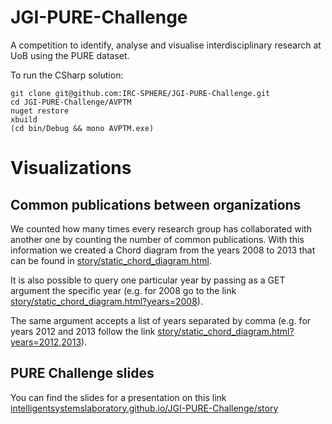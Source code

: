 # JGI-PURE-Challenge
A competition to identify, analyse and visualise interdisciplinary research at UoB using the PURE dataset.

To run the CSharp solution:

```
git clone git@github.com:IRC-SPHERE/JGI-PURE-Challenge.git
cd JGI-PURE-Challenge/AVPTM
nuget restore
xbuild
(cd bin/Debug && mono AVPTM.exe)
```

# Visualizations

## Common publications between organizations

We counted how many times every research group has collaborated with another
one by counting the number of common publications. With this information we
created a Chord diagram from the years 2008 to 2013 that can be found in
[story/static_chord_diagram.html][1].

It is also possible to query one particular year by passing as a GET argument
the specific year (e.g. for 2008 go to the link
[story/static_chord_diagram.html?years=2008][2]).

The same argument accepts a list of years separated by comma (e.g. for years
2012 and 2013 follow the link [story/static_chord_diagram.html?years=2012,2013][3]).

[1]: https://intelligentsystemslaboratory.github.io/JGI-PURE-Challenge/story/static_chord_diagram.html
[2]: https://intelligentsystemslaboratory.github.io/JGI-PURE-Challenge/story/static_chord_diagram.html=2008
[3]: https://intelligentsystemslaboratory.github.io/JGI-PURE-Challenge/story/static_chord_diagram.html?years=2012,2013

## PURE Challenge slides

You can find the slides for a presentation on this link [intelligentsystemslaboratory.github.io/JGI-PURE-Challenge/story][4]

[4]: https://intelligentsystemslaboratory.github.io/JGI-PURE-Challenge/story/
